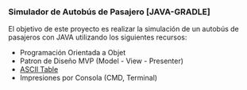 ### Simulador de Autobús de Pasajero [JAVA-GRADLE]

El objetivo de este proyecto es realizar la simulación de un autobús de pasajeros con JAVA utilizando los siguientes recursos:
- Programación Orientada a Objet
- Patron de Diseño MVP (Model - View - Presenter)
- [ASCII Table](https://github.com/vdmeer/asciitable)
- Impresiones por Consola (CMD, Terminal)



